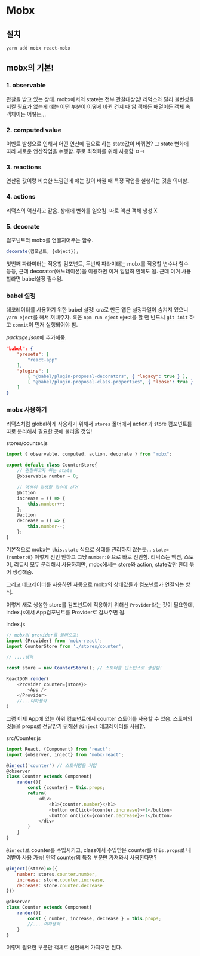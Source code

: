 # Mobx

## 설치

```
yarn add mobx react-mobx
```

## mobx의 기본!

### 1. observable

 관찰을 받고 있는 상태. mobx에서의 state는 전부 관찰대상임! 리덕스와 달리 불변성을 지킬 필요가 없는게 얘는 어떤 부분이 어떻게 바뀐 건지 다 앎 객체든 배열이든 객체 속 객체이든 어떻든,,,

### 2. computed value

이벤트 발생으로 인해서 어떤 연산에 필요로 하는 state값이 바뀌면? 그 state 변화에 따라 새로운 연산작업을 수행함. 주로 최적화를 위해 사용함 ㅇㅋ

### 3. reactions

연산된 값이랑 비슷한 느낌인데 얘는 값이 바뀔 때 특정 작업을 실행하는 것을 의미함.

### 4. actions

리덕스의 액션하고 같음. 상태에 변화를 일으킴. 따로 액션 객체 생성 X

### 5. decorate

컴포넌트와 mobx를 연결지어주는 함수. 

```js
decorate(컴포넌트, {object});
```
첫번째 파라미터는 적용할 컴포넌트, 두번째 파라미터는 mobx를 적용할 변수나 함수 등등, 근데 decorator(애노테이션)을 이용하면 이거 일일히 안해도 됨. 근데 이거 사용할라면 babel설정 필수임.



### babel 설정

데코레이터를 사용하기 위한 babel 설정! cra로 만든 앱은 설정파일이 숨겨져 있으니 `yarn eject`를 해서 꺼내주자. 혹은 `npm run eject`
eject를 할 땐 반드시 `git init` 하고 `commit`이 먼저 실행되어야 함. 

*package.json*에 추가해줌.
```json
"babel": { 
	"presets": [ 
		"react-app" 
	], 
	"plugins": [ 
		[ "@babel/plugin-proposal-decorators", { "legacy": true } ], 
		[ "@babel/plugin-proposal-class-properties", { "loose": true } ] 
	] 
}
```

### mobx 사용하기

리덕스처럼 global하게 사용하기 위해서 `stores` 폴더에서 action과 store 컴포넌트를 따로 분리해서 필요한 곳에 불러올 것임! 

stores/counter.js
```js
import { observable, computed, action, decorate } from "mobx";

export default class CounterStore{
	// 관찰하고자 하는 state
    @observable number = 0;
	
	// 액션이 발생할 함수에 선언
    @action
    increase = () => {
        this.number++;
    };
    @action
    decrease = () => {
        this.number--;
    };
}
```
기본적으로 mobx는 `this.state` 식으로 상태를 관리하지 않는듯... `state={number:0}` 이렇게 선언 안하고 그냥 `number:0` 으로 바로 선언함. 
리덕스는 액션, 스토어, 리듀서 모두 분리해서 사용하지만, mobx에서는 store와 action, state값만 한데 묶어 생성해줌.

그리고 데코레이터를 사용하면 자동으로 mobx의 상태값들과 컴포넌트가 연결되는 방식.


이렇게 새로 생성한 store를 컴포넌트에 적용하기 위해선 `Provider`라는 것이 필요한데, index.js에서 App컴포넌트를 Provider로 감싸주면 됨.

index.js
```js
// mobx의 provider를 불러오고!
import {Provider} from 'mobx-react';
import CounterStore from './stores/counter';

// ....생략

const store = new CounterStore(); // 스토어를 인스턴스로 생성함!

ReactDOM.render(
	<Provider counter={store}>
		<App />
	</Provider>
	//...이하생략
)
```

그럼 이제 App에 있는 하위 컴포넌트에서 counter 스토어를 사용할 수 있음. 스토어의 것들을 props로 전달받기 위해선 `@inject` 데코레이터를 사용함.

src/Counter.js

```js
import React, {Component} from 'react';
import {observer, inject} from 'mobx-react';

@inject('counter') // 스토어명을 기입
@observer
class Counter extends Component{
	render(){
		const {counter} = this.props;
		return(
			<div>
				<h1>{counter.number}</h1>
				<button onClick={counter.increase}>+1</button>
				<button onClick={counter.decrease}>-1</button>
			</div>
		)
	}
}
```
`@inject`로 counter를 주입시키고, class에서 주입받은 counter를 `this.props`로 내려받아 사용 가능! 만약 counter의 특정 부분만 가져와서 사용한다면?

```js
@inject((store)=>({
	number: stores.counter.number,
	increase: store.counter.increase,
	decrease: store.counter.decrease
}))

@observer
class Counter extends Component{
	render(){
		const { number, increase, decrease } = this.props;
		//....이하생략
	}
}
```

이렇게 필요한 부분만 객체로 선언해서 가져오면 된다.
